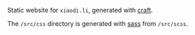 Static website for `xiaodi.li`, generated with [craft](https://github.com/xdl/craft).

The `/src/css` directory is generated with [sass](http://sass-lang.com/) from `/src/scss`.

